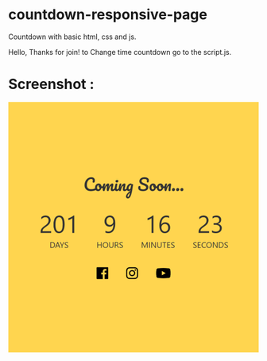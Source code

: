 # countdown-responsive-page
Countdown with basic html, css and js.

Hello,
Thanks for join!
to Change time countdown go to the script.js.

# Screenshot :

![Screenshot](comingSoon.png)

